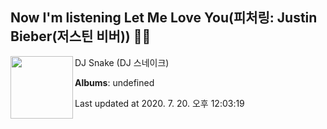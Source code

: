 ## Now I'm listening Let Me Love You(피처링: Justin Bieber(저스틴 비버)) 🎵🎵

[<img align="left" width="100" src="https://i.ytimg.com/vi/euCqAq6BRa4/sddefault.jpg?sqp=-oaymwEWCJADEOEBIAQqCghqEJQEGHgg6AJIWg&rs">](https://music.youtube.com/channel/UC0c4bK_92XYr0YtASqqWOJg)

DJ Snake (DJ 스네이크)

**Albums**: undefined

Last updated at 2020. 7. 20. 오후 12:03:19

